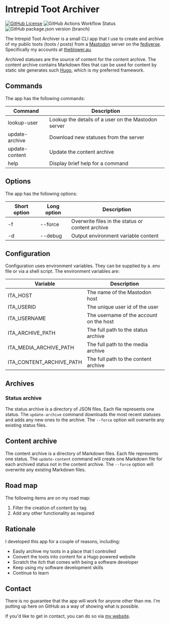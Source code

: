# Intrepid Toot Archiver #

[![GitHub License](https://img.shields.io/github/license/techxplorer/intrepid-toot-archiver?style=flat-square)](https://github.com/techxplorer/intrepid-toot-archiver/blob/master/LICENSE)
![GitHub Actions Workflow Status](https://img.shields.io/github/actions/workflow/status/techxplorer/intrepid-toot-archiver/node.js.yml?branch=master&style=flat-square)
![GitHub package.json version (branch)](https://img.shields.io/github/package-json/v/techxplorer/intrepid-toot-archiver/master)

The Intrepid Toot Archiver is a small CLI app that I use to create and archive
of my public toots (toots / posts) from a [Mastodon][mastodon] server on the
[fediverse][fedi]. Specifically my accounts at [theblower.au][theblower].

Archived statuses are the source of content for the content archive. The content
archive contains Markdown files that can be used for content by static site
generates such [Hugo][hugo], which is my preferred framework.

## Commands ##

The app has the following commands:

| Command        | Description |
| -------------- | ----------- |
| lookup-user    | Lookup the details of a user on the Mastodon server |
| update-archive | Download new statuses from the server |
| update-content | Update the content archive |
| help           | Display brief help for a command |

## Options ##

The app has the following options:

| Short option | Long option | Description |
| ------------ | ----------- | ----------- |
| -f           | --force     | Overwrite files in the status or content archive |
| -d           | --debug     | Output environment variable content |

## Configuration ##

Configuration uses environment variables. They can be supplied by a .env file
or via a shell script. The environment variables are:

| Variable   | Description |
| ---------- | ----------- |
| ITA_HOST   | The name of the Mastodon host |
| ITA_USERID | The unique user id of the user |
| ITA_USERNAME | The username of the account on the host |
| ITA_ARCHIVE_PATH | The full path to the status archive |
| ITA_MEDIA_ARCHIVE_PATH | The full path to the media archive |
| ITA_CONTENT_ARCHIVE_PATH | The full path to the content archive |

## Archives ##

### Status archive ##

The status archive is a directory of JSON files. Each file represents one status.
The `update-archive` command downloads the most recent statuses and adds any new
ones to the archive. The `--force` option will overwrite any existing status files.

## Content archive ##

The content archive is a directory of Markdown files. Each file represents one status.
The `update-content` command will create one Markdown file for each archived status
not in the content archive. The `--force` option will overwrite any existing
Markdown files.

## Road map ##

The following items are on my road map:

1. Filter the creation of content by tag
2. Add any other functionality as required

## Rationale ##

I developed this app for a couple of reasons, including:

- Easily archive my toots in a place that I controlled
- Convert the toots into content for a Hugo powered website
- Scratch the itch that comes with being a software developer
- Keep using my software development skills
- Continue to learn

## Contact ##

There is no guarantee that the app will work for anyone other than me. I'm
putting up here on GitHub as a way of showing what is possible.

If you'd like to get in contact, you can do so via [my website][txp].

[fedi]: https://en.wikipedia.org/wiki/Fediverse
[hugo]: https://gohugo.io
[mastodon]: https://en.wikipedia.org/wiki/Mastodon_(social_network)
[theblower]: https://theblower.au/
[txp]: https://techxplorer.com
